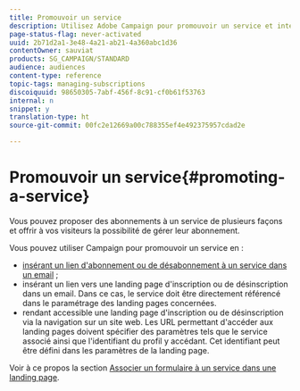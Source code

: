 ```yaml
---
title: Promouvoir un service
description: Utilisez Adobe Campaign pour promouvoir un service et interagir avec vos clients par le biais de landing pages et d'emails dédiés ou directement sur votre site web.
page-status-flag: never-activated
uuid: 2b71d2a1-3e48-4a21-ab21-4a360abc1d36
contentOwner: sauviat
products: SG_CAMPAIGN/STANDARD
audience: audiences
content-type: reference
topic-tags: managing-subscriptions
discoiquuid: 98650305-7abf-456f-8c91-cf0b61f53763
internal: n
snippet: y
translation-type: ht
source-git-commit: 00fc2e12669a00c788355ef4e492375957cdad2e

---
```



# Promouvoir un service{#promoting-a-service}

Vous pouvez proposer des abonnements à un service de plusieurs façons et offrir à vos visiteurs la possibilité de gérer leur abonnement.

Vous pouvez utiliser Campaign pour promouvoir un service en :

* [insérant un lien d'abonnement ou de désabonnement à un service dans un email](../../designing/using/links.md#inserting-a-link) ;
* insérant un lien vers une landing page d'inscription ou de désinscription dans un email. Dans ce cas, le service doit être directement référencé dans le paramétrage des landing pages concernées.
* rendant accessible une landing page d'inscription ou de désinscription via la navigation sur un site web. Les URL permettant d'accéder aux landing pages doivent spécifier des paramètres tels que le service associé ainsi que l'identifiant du profil y accédant. Cet identifiant peut être défini dans les paramètres de la landing page.

Voir à ce propos la section [Associer un formulaire à un service dans une landing page](../../channels/using/designing-a-landing-page.md#linking-a-form-to-a-service).
